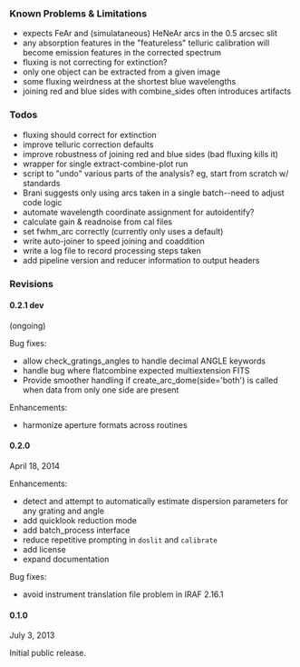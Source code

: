 ### Known Problems & Limitations
* expects FeAr and (simulataneous) HeNeAr arcs in the 0.5 arcsec slit
* any absorption features in the "featureless" telluric calibration will become emission features in the corrected spectrum
* fluxing is not correcting for extinction?
* only one object can be extracted from a given image
* some fluxing weirdness at the shortest blue wavelengths
* joining red and blue sides with combine_sides often introduces artifacts

### Todos  
* fluxing should correct for extinction
* improve telluric correction defaults
* improve robustness of joining red and blue sides (bad fluxing kills it)
* wrapper for single extract-combine-plot run
* script to "undo" various parts of the analysis?  eg, start from scratch w/ standards
* Brani suggests only using arcs taken in a single batch--need to adjust code logic
* automate wavelength coordinate assignment for autoidentify?
* calculate gain & readnoise from cal files
* set fwhm_arc correctly (currently only uses a default)
* write auto-joiner to speed joining and coaddition
* write a log file to record processing steps taken
* add pipeline version and reducer information to output headers

### Revisions

#### 0.2.1 dev
(ongoing)

Bug fixes:

* allow check_gratings_angles to handle decimal ANGLE keywords
* handle bug where flatcombine expected multiextension FITS 
* Provide smoother handling if create_arc_dome(side='both') is called when data from only one side are present


Enhancements:

* harmonize aperture formats across routines

#### 0.2.0 
April 18, 2014

Enhancements:

* detect and attempt to automatically estimate dispersion parameters for any grating and angle
* add quicklook reduction mode
* add batch_process interface 
* reduce repetitive prompting in `doslit` and `calibrate`
* add license
* expand documentation

Bug fixes:

* avoid instrument translation file problem in IRAF 2.16.1



#### 0.1.0 
July 3, 2013 

Initial public release.

